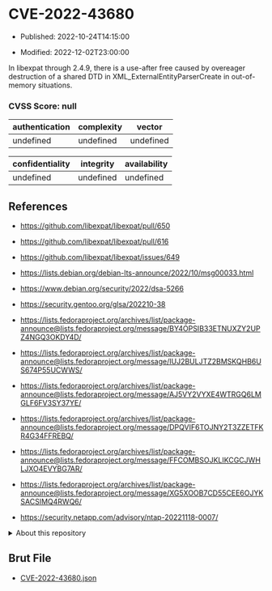 # CVE-2022-43680

- Published: 2022-10-24T14:15:00

- Modified: 2022-12-02T23:00:00

In libexpat through 2.4.9, there is a use-after free caused by overeager destruction of a shared DTD in XML_ExternalEntityParserCreate in out-of-memory situations.

### CVSS Score: **null**

| authentication | complexity | vector |
| --- | --- | --- |
| undefined | undefined | undefined |

| confidentiality | integrity | availability |
| --- | --- | --- |
| undefined | undefined | undefined |

## References

* https://github.com/libexpat/libexpat/pull/650

* https://github.com/libexpat/libexpat/pull/616

* https://github.com/libexpat/libexpat/issues/649

* https://lists.debian.org/debian-lts-announce/2022/10/msg00033.html

* https://www.debian.org/security/2022/dsa-5266

* https://security.gentoo.org/glsa/202210-38

* https://lists.fedoraproject.org/archives/list/package-announce@lists.fedoraproject.org/message/BY4OPSIB33ETNUXZY2UPZ4NGQ3OKDY4D/

* https://lists.fedoraproject.org/archives/list/package-announce@lists.fedoraproject.org/message/IUJ2BULJTZ2BMSKQHB6US674P55UCWWS/

* https://lists.fedoraproject.org/archives/list/package-announce@lists.fedoraproject.org/message/AJ5VY2VYXE4WTRGQ6LMGLF6FV3SY37YE/

* https://lists.fedoraproject.org/archives/list/package-announce@lists.fedoraproject.org/message/DPQVIF6TOJNY2T3ZZETFKR4G34FFREBQ/

* https://lists.fedoraproject.org/archives/list/package-announce@lists.fedoraproject.org/message/FFCOMBSOJKLIKCGCJWHLJXO4EVYBG7AR/

* https://lists.fedoraproject.org/archives/list/package-announce@lists.fedoraproject.org/message/XG5XOOB7CD55CEE6OJYKSACSIMQ4RWQ6/

* https://security.netapp.com/advisory/ntap-20221118-0007/

<details>
<summary>About this repository</summary> 

  This repository is part of the project [Live Hack CVE](https://github.com/Live-Hack-CVE). Main website can be found [www.live-hack.org](https://www.live-hack.org) 
  
  Made by [Sn0wAlice](https://github.com/Sn0wAlice) for the people that care about security and need to have a feed of the latest CVEs. Hope you enjoy it, don't forget to star the repo and follow me on [Twitter](https://twitter.com/Sn0wAlice) and [Github](https://github.com/Sn0wAlice). And that is my [personnal website](https://www.alice-snow.me/)

  - [Home Page](https://github.com/Live-Hack-CVE)
  - [Framework](https://github.com/Live-Hack-CVE/cve-framework)
  - [CVE database](https://github.com/Live-Hack-CVE/full_database)
  - [Changelog](https://github.com/Live-Hack-CVE/Changelog)
</details>

## Brut File

* [CVE-2022-43680.json](https://raw.githubusercontent.com/Live-Hack-CVE/full_database/main/cves/2022/CVE-2022-43680.json)

